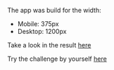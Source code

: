 The app was build for the width:
- Mobile: 375px
- Desktop: 1200px

Take a look in the result [here](https://competent-blackwell-2563a0.netlify.app/)

Try the challenge by yourself [here](https://www.frontendmentor.io/challenges/four-card-feature-section-weK1eFYK/hub/four-card-feature-section-d1HkSP2Mo)